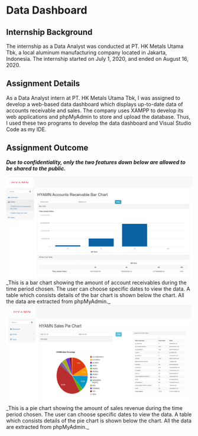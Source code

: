 # Data Dashboard

## Internship Background
The internship as a Data Analyst was conducted at PT. HK Metals Utama Tbk, a local aluminum manufacturing company located in Jakarta, Indonesia. The internship started on July 1, 2020, and ended on August 16, 2020. 

## Assignment Details
As a Data Analyst intern at PT. HK Metals Utama Tbk, I was assigned to develop a web-based data dashboard which displays up-to-date data of accounts receivable and sales. The company uses XAMPP to develop its web applications and phpMyAdmin to store and upload the database. Thus, I used these two programs to develop the data dashboard and Visual Studio Code as my IDE. 

## Assignment Outcome
**_Due to confidentiality, only the two features down below are allowed to be shared to the public._** 

<img src="images/Data dashboard ar bar chart.png?raw=true"/>
_This is a bar chart showing the amount of account receivables during the time period chosen. The user can choose specific dates to view the data. A table which consists details of the bar chart is shown below the chart. All the data are extracted from phpMyAdmin._

<img src="images/Data dashboard sales pie chart.png?raw=true"/>
_This is a pie chart showing the amount of sales revenue during the time period chosen. The user can choose specific dates to view the data. A table which consists details of the pie chart is shown below the chart. All the data are extracted from phpMyAdmin._

